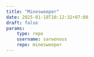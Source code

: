 ```yaml
---
title: "Minesweeper"
date: 2025-01-18T10:12:32+07:00
draft: false
params:
    type: repo
    username: sarwonous
    repo: minesweeper
---
```


